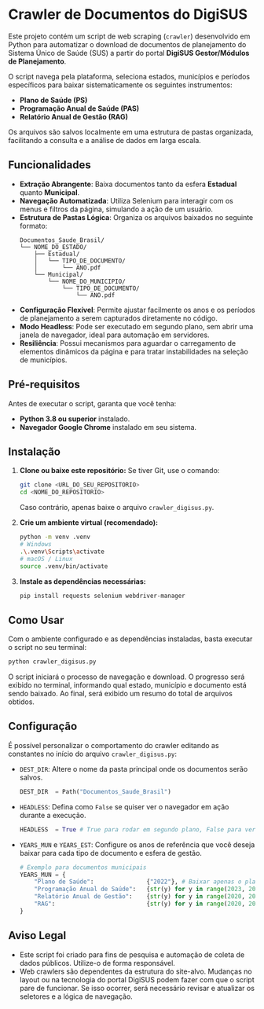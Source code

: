 # Crawler de Documentos do DigiSUS

Este projeto contém um script de web scraping (`crawler`) desenvolvido em Python para automatizar o download de documentos de planejamento do Sistema Único de Saúde (SUS) a partir do portal **DigiSUS Gestor/Módulos de Planejamento**.

O script navega pela plataforma, seleciona estados, municípios e períodos específicos para baixar sistematicamente os seguintes instrumentos:

* **Plano de Saúde (PS)**
* **Programação Anual de Saúde (PAS)**
* **Relatório Anual de Gestão (RAG)**

Os arquivos são salvos localmente em uma estrutura de pastas organizada, facilitando a consulta e a análise de dados em larga escala.

## Funcionalidades

* **Extração Abrangente**: Baixa documentos tanto da esfera **Estadual** quanto **Municipal**.
* **Navegação Automatizada**: Utiliza Selenium para interagir com os menus e filtros da página, simulando a ação de um usuário.
* **Estrutura de Pastas Lógica**: Organiza os arquivos baixados no seguinte formato:
    ```
    Documentos_Saude_Brasil/
    └── NOME_DO_ESTADO/
        ├── Estadual/
        │   └── TIPO_DE_DOCUMENTO/
        │       └── ANO.pdf
        └── Municipal/
            └── NOME_DO_MUNICIPIO/
                └── TIPO_DE_DOCUMENTO/
                    └── ANO.pdf
    ```
* **Configuração Flexível**: Permite ajustar facilmente os anos e os períodos de planejamento a serem capturados diretamente no código.
* **Modo Headless**: Pode ser executado em segundo plano, sem abrir uma janela de navegador, ideal para automação em servidores.
* **Resiliência**: Possui mecanismos para aguardar o carregamento de elementos dinâmicos da página e para tratar instabilidades na seleção de municípios.

## Pré-requisitos

Antes de executar o script, garanta que você tenha:

* **Python 3.8 ou superior** instalado.
* **Navegador Google Chrome** instalado em seu sistema.

## Instalação

1.  **Clone ou baixe este repositório:**
    Se tiver Git, use o comando:
    ```sh
    git clone <URL_DO_SEU_REPOSITORIO>
    cd <NOME_DO_REPOSITORIO>
    ```
    Caso contrário, apenas baixe o arquivo `crawler_digisus.py`.

2.  **Crie um ambiente virtual (recomendado):**
    ```sh
    python -m venv .venv
    # Windows
    .\.venv\Scripts\activate
    # macOS / Linux
    source .venv/bin/activate
    ```

3.  **Instale as dependências necessárias:**
    ```sh
    pip install requests selenium webdriver-manager
    ```

## Como Usar

Com o ambiente configurado e as dependências instaladas, basta executar o script no seu terminal:

```sh
python crawler_digisus.py
```

O script iniciará o processo de navegação e download. O progresso será exibido no terminal, informando qual estado, município e documento está sendo baixado. Ao final, será exibido um resumo do total de arquivos obtidos.

## Configuração

É possível personalizar o comportamento do crawler editando as constantes no início do arquivo `crawler_digisus.py`:

* `DEST_DIR`: Altere o nome da pasta principal onde os documentos serão salvos.
    ```python
    DEST_DIR  = Path("Documentos_Saude_Brasil")
    ```

* `HEADLESS`: Defina como `False` se quiser ver o navegador em ação durante a execução.
    ```python
    HEADLESS  = True # True para rodar em segundo plano, False para ver o navegador
    ```

* `YEARS_MUN` e `YEARS_EST`: Configure os anos de referência que você deseja baixar para cada tipo de documento e esfera de gestão.
    ```python
    # Exemplo para documentos municipais
    YEARS_MUN = {
        "Plano de Saúde":               {"2022"}, # Baixar apenas o plano de 2022
        "Programação Anual de Saúde":   {str(y) for y in range(2023, 2025)}, # Baixar PAS de 2023 e 2024
        "Relatório Anual de Gestão":    {str(y) for y in range(2020, 2023)}, # Baixar RAG de 2020 a 2022
        "RAG":                          {str(y) for y in range(2020, 2023)},
    }
    ```

## Aviso Legal

* Este script foi criado para fins de pesquisa e automação de coleta de dados públicos. Utilize-o de forma responsável.
* Web crawlers são dependentes da estrutura do site-alvo. Mudanças no layout ou na tecnologia do portal DigiSUS podem fazer com que o script pare de funcionar. Se isso ocorrer, será necessário revisar e atualizar os seletores e a lógica de navegação.
